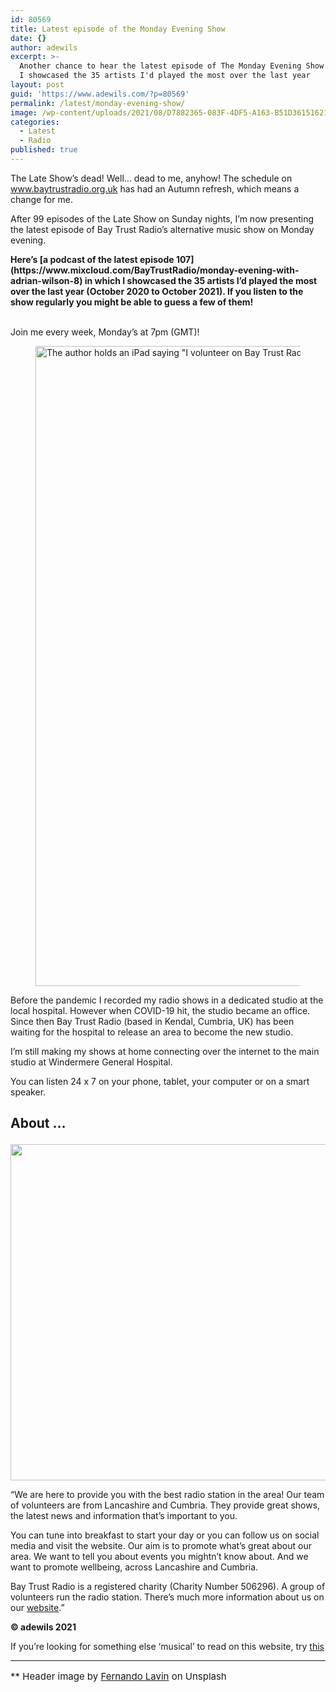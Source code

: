 ```yaml
---
id: 80569
title: Latest episode of the Monday Evening Show
date: {}
author: adewils
excerpt: >-
  Another chance to hear the latest episode of The Monday Evening Show in which
  I showcased the 35 artists I'd played the most over the last year
layout: post
guid: 'https://www.adewils.com/?p=80569'
permalink: /latest/monday-evening-show/
image: /wp-content/uploads/2021/08/D7882365-083F-4DF5-A163-B51D36151621-1332x666.jpeg
categories:
  - Latest
  - Radio
published: true
---
```

<p class="has-drop-cap has-text-align-left has-white-background-color has-background">
  The Late Show&#8217;s dead! Well&#8230; dead to me, anyhow! The schedule on <a href="http://www.baytrustradio.org.uk" target="_blank" rel="noreferrer noopener">www.baytrustradio.org.uk</a> has had an Autumn refresh, which means a change for me.
</p>

<p class="has-text-align-left has-white-background-color has-background">
  After 99 episodes of the Late Show on Sunday nights, I&#8217;m now presenting the latest episode of Bay Trust Radio’s alternative music show on Monday evening.
</p>

<p class="has-text-align-left">
  <strong>Here&#8217;s [a podcast of the latest episode 107](https://www.mixcloud.com/BayTrustRadio/monday-evening-with-adrian-wilson-8) in which I showcased the 35 artists I&#8217;d played the most over the last year (October 2020 to October 2021). If you listen to the show regularly you might be able to guess a few of them!</strong>

<p class="has-text-align-left">
  <br />Join me every week, Monday&#8217;s at 7pm (GMT)!
</p><figure class="wp-block-image size-large">

<img loading="lazy" width="1024" height="1024" src="https://www.adewils.com/wp-content/uploads/2021/08/EA9FF4DF-288E-4550-980A-4C2051E40E28-1024x1024.jpeg" alt="The author holds an iPad saying &quot;I volunteer on Bay Trust Radio because I hope my voice and music will take you to a happy place for a while&quot;" class="wp-image-81202" srcset="https://www.adewils.com/wp-content/uploads/2021/08/EA9FF4DF-288E-4550-980A-4C2051E40E28-1024x1024.jpeg 1024w, https://www.adewils.com/wp-content/uploads/2021/08/EA9FF4DF-288E-4550-980A-4C2051E40E28-300x300.jpeg 300w, https://www.adewils.com/wp-content/uploads/2021/08/EA9FF4DF-288E-4550-980A-4C2051E40E28-150x150.jpeg 150w, https://www.adewils.com/wp-content/uploads/2021/08/EA9FF4DF-288E-4550-980A-4C2051E40E28-768x768.jpeg 768w, https://www.adewils.com/wp-content/uploads/2021/08/EA9FF4DF-288E-4550-980A-4C2051E40E28-1536x1536.jpeg 1536w, https://www.adewils.com/wp-content/uploads/2021/08/EA9FF4DF-288E-4550-980A-4C2051E40E28-2048x2048.jpeg 2048w, https://www.adewils.com/wp-content/uploads/2021/08/EA9FF4DF-288E-4550-980A-4C2051E40E28-666x666.jpeg 666w, https://www.adewils.com/wp-content/uploads/2021/08/EA9FF4DF-288E-4550-980A-4C2051E40E28-444x444.jpeg 444w, https://www.adewils.com/wp-content/uploads/2021/08/EA9FF4DF-288E-4550-980A-4C2051E40E28-90x90.jpeg 90w, https://www.adewils.com/wp-content/uploads/2021/08/EA9FF4DF-288E-4550-980A-4C2051E40E28-50x50.jpeg 50w" sizes="(max-width: 1024px) 100vw, 1024px" /> </figure> 

<p class="has-text-align-left">
  Before the pandemic I recorded my radio shows in a dedicated studio at the local hospital. However when COVID-19 hit, the studio became an office. Since then Bay Trust Radio (based in Kendal, Cumbria, UK) has been waiting for the hospital to release an area to become the new studio.
</p>

<p class="has-text-align-left">
  I’m still making my shows at home connecting over the internet to the main studio at Windermere General Hospital.
</p>

<p class="has-text-align-left">
  You can listen 24 x 7 on your phone, tablet, your computer or on a smart speaker.
</p>

## About …<figure class="wp-block-image size-large">

<img loading="lazy" width="1024" height="538" src="https://www.adewils.com/wp-content/uploads/2021/05/9C7856A2-58E4-4F3B-A9C9-74DEA7351436-1024x538.jpeg" alt="" class="wp-image-80758" srcset="https://www.adewils.com/wp-content/uploads/2021/05/9C7856A2-58E4-4F3B-A9C9-74DEA7351436-1024x538.jpeg 1024w, https://www.adewils.com/wp-content/uploads/2021/05/9C7856A2-58E4-4F3B-A9C9-74DEA7351436-300x158.jpeg 300w, https://www.adewils.com/wp-content/uploads/2021/05/9C7856A2-58E4-4F3B-A9C9-74DEA7351436-768x403.jpeg 768w, https://www.adewils.com/wp-content/uploads/2021/05/9C7856A2-58E4-4F3B-A9C9-74DEA7351436.jpeg 1200w" sizes="(max-width: 1024px) 100vw, 1024px" /> </figure> 

&#8220;We are here to provide you with the best radio station in the area! Our team of volunteers are from Lancashire and Cumbria. They provide great shows, the latest news and information that&#8217;s important to you.

You can tune into breakfast to start your day or you can follow us on social media and visit the website. Our aim is to promote what&#8217;s great about our area. We want to tell you about events you mightn&#8217;t know about. And we want to promote wellbeing, across Lancashire and Cumbria.

Bay Trust Radio is a registered charity (Charity Number 506296). A group of volunteers run the radio station. There&#8217;s much more information about us on our <a href="http://baytrustradio.org.uk/" target="_blank" rel="noreferrer noopener nofollow">website</a>.&#8221;

**© adewils 2021**

If you&#8217;re looking for something else &#8216;musical&#8217; to read on this website, try <a href="https://www.adewils.com/reportage/the-rolling-stones-manchester-2019/" target="_blank" rel="noreferrer noopener nofollow">this</a>

<hr class="wp-block-separator has-text-color has-background has-magenta-background-color has-magenta-color is-style-wide" />

<p style="font-size:15px">
  ** Header image by&nbsp;<a href="https://unsplash.com/@filmlav?utm_source=unsplash&utm_medium=referral&utm_content=creditCopyText">Fernando Lavin</a>&nbsp;on&nbsp;<a>Unsplash</a>
</p>
